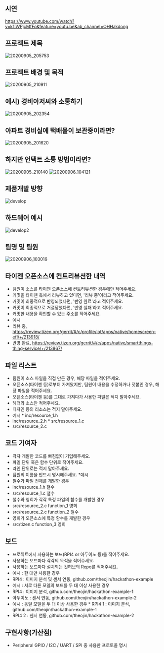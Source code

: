 ## 시연 
https://www.youtube.com/watch?v=k1IWPjcMfFo&feature=youtu.be&ab_channel=OHHakdong

## 프로젝트 제목 
![20200905_205753](https://user-images.githubusercontent.com/45555456/92304611-84d92400-efba-11ea-851b-845b2dfad166.png)
## 프로젝트 배경 및 목적 
![20200905_210911](https://user-images.githubusercontent.com/45555456/92304785-139a7080-efbc-11ea-8a5c-f55e9b84d76e.png)

## 예시) 경비아저씨와 소통하기
![20200905_202354](https://user-images.githubusercontent.com/45555456/92304088-e9de4b00-efb5-11ea-8214-30c518e278a2.png)

  ## 아파트 경비실에 택배물이 보관중이라면?
![20200905_201620](https://user-images.githubusercontent.com/45555456/92303951-b51dc400-efb4-11ea-9d18-84b1366ebe40.png)
  ## 하지만 언택트 소통 방법이라면?
![20200905_210140](https://user-images.githubusercontent.com/45555456/92304678-0b8e0100-efbb-11ea-9d53-aa2fb36afe34.png)
![20200906_104121](https://user-images.githubusercontent.com/45555456/92316378-06b66500-f02e-11ea-845a-f25e76df7bda.jpg)

  ## 제품개발 방향
![develop](https://user-images.githubusercontent.com/45555456/92303594-5276f900-efb1-11ea-9342-c492c79785e3.png)
  ## 하드웨어 예시
![develop2](https://user-images.githubusercontent.com/45555456/92303606-6f133100-efb1-11ea-8f68-0ce769537ca3.png)
  
## 팀명 및 팀원
![20200906_103016](https://user-images.githubusercontent.com/45555456/92316233-18970880-f02c-11ea-846d-1e40a87f98a6.png)

## 타이젠 오픈소스에 컨트리뷰션한 내역 
* 팀원이 소스를 타이젠 오픈소스에 컨트리뷰션한 경우에만 적어주세요. 
* 커밋을 타이젠 측에서 리뷰하고 있다면, '리뷰 중'이라고 적어주세요. 
* 커밋이 최종적으로 반영되었다면, '반영 완료'라고 적어주세요. 
* 커밋이 최종적으로 거절당했다면, '반영 실패'라고 적어주세요. 
* 커밋한 내용을 확인할 수 있는 주소를 적어주세요. 
* 예시 
* 리뷰 중, https://review.tizen.org/gerrit/#/c/profile/iot/apps/native/homescreen-efl/+/213918/ 
* 반영 완료, https://review.tizen.org/gerrit/#/c/apps/native/smartthings-thing-service/+/213867/ 

## 파일 리스트 
* 팀원이 소스 파일을 직접 만든 경우, 해당 파일을 적어주세요. 
* 오픈소스(타이젠 등)로부터 가져왔지만, 팀원이 내용을 수정하거나 덧붙인 경우, 해당 파일을 적어주세요. 
* 오픈소스(타이젠 등)를 그대로 가져다가 사용한 파일은 적지 말아주세요. 
* 헤더와 소스만 적어주세요. 
* 디자인 등의 리소스는 적지 말아주세요. 
* 예시 * inc/resource_1.h 
* inc/resource_2.h * src/resource_1.c 
* src/resource_2.c 
## 코드 기여자 
* 각자 개발한 코드를 빠짐없이 기입해주세요. 
* 파일 단위 혹은 함수 단위로 적어주세요. 
* 라인 단위로는 적지 말아주세요. 
* 팀원의 이름을 반드시 명시해주세요. 
*예시 
* 철수가 파일 전체를 개발한 경우 
* inc/resource_1.h 철수 
* src/resource_1.c 철수 
* 철수와 영희가 각각 특정 파일의 함수를 개발한 경우 
* src/resource_2.c function_1 영희 
* src/resource_2.c function_2 철수 
* 영희가 오픈소스에 특정 함수를 개발한 경우 
* src/tizen.c function_3 영희 
## 보드 
* 프로젝트에서 사용하는 보드(RPI4 or 아두이노 등)를 적어주세요. 
* 사용하는 보드마다 각각의 목적을 적어주세요. 
* 사용하는 보드마다 설치되는 깃허브의 Repo를 적어주세요. 
* 예시 : 한 대만 사용한 경우 
* RPI4 : 이미지 분석 및 센서 연동, github.com/theojin/hackathon-example 
* 예시 : 서로 다른 모델의 보드를 두 대 이상 사용한 경우 
* RPI4 : 이미지 분석, github.com/theojin/hackathon-example-1 
* 아두이노 : 센서 연동, github.com/theojin/hackathon-example-2 
* 예시 : 동일 모델을 두 대 이상 사용한 경우 * RPI4 1 : 이미지 분석, github.com/theojin/hackathon-example-1 
* RPI4 2 : 센서 연동, github.com/theojin/hackathon-example-2 
## 구현사항(가산점) 
* Peripheral GPIO / I2C / UART / SPI 중 사용한 프로토콜 명시

